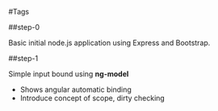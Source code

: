 #Tags

##step-0

Basic initial node.js application using Express and Bootstrap.

##step-1

Simple input bound using **ng-model**

 - Shows angular automatic binding
 - Introduce concept of scope, dirty checking